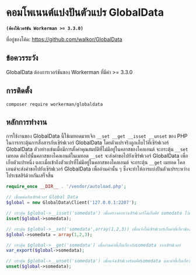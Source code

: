 # คอมโพเนนต์แบ่งปันตัวแปร GlobalData
**``` (ต้องใช้เวอร์ชัน Workerman >= 3.3.0) ```**

ที่อยู่ของโค้ด: https://github.com/walkor/GlobalData

## ข้อควรระวัง
GlobalData ต้องการเวอร์ชันของ Workerman ที่มีค่า >= 3.3.0

## การติดตั้ง

`composer require workerman/globaldata`

## หลักการทำงาน

การใช้งานของ GlobalData นี้ใช้เมทอดมายเจิก `__set __get __isset __unset` ของ PHP ในการกระตุ้นการสื่อสารกับเซิร์ฟเวอร์ GlobalData โดยตัวแปรจริงถูกเก็บไว้ที่เซิร์ฟเวอร์ GlobalData ตัวอย่างเช่นเมื่อมีการตั้งค่าคุณสมบัติที่ไม่มีอยู่ในคลาสของไคลเอนต์ จะกระตุ้น `__set` เมทอด ต่อไปนั้นคลาสของไคลเอนต์ในเมทอด `__set` จะส่งคำขอไปยังเซิร์ฟเวอร์ GlobalData เพื่อเก็บตัวแปรหนึ่ง และเมื่อเข้าถึงตัวแปรที่ไม่มีอยู่ในคลาสของไคลเอนต์ จะกระตุ้น `__get` เมทอด ไคลเอนต์จะส่งคำขอไปยังเซิร์ฟเวอร์ GlobalData เพื่ออ่านค่านั้น ๆ ซึ่งจะทำให้การแบ่งปันตัวแปรระหว่างโปรเซสสิร์ด้วยกันเสร็จสิ้น

```php
require_once __DIR__ . '/vendor/autoload.php';

// เชื่อมต่อกับเซิร์ฟเวอร์ Global Data
$global = new GlobalData\Client('127.0.0.1:2207');

// กระตุ้น $global->__isset('somedata') เพื่อตรวจสอบว่าเซิร์ฟเวอร์ได้เก็บคีย์ somedata ไว้หรือยัง
isset($global->somedata);

// กระตุ้น $global->__set('somedata',array(1,2,3)) เพื่อแจ้งให้เซิร์ฟเวอร์เก็บค่าที่เกี่ยวข้องกับsomedata เป็น array(1,2,3)
$global->somedata = array(1,2,3);

// กระตุ้น $global->__get('somedata') เพื่ออ่านค่าที่เก็บเกี่ยวกับsomedata จากเซิร์ฟเวอร์
var_export($global->somedata);

// กระตุ้น $global->__unset('somedata') เพื่อแจ้งเซิร์ฟเวอร์ลบคีย์somedata และค่าที่เก็บเกี่ยวข้อง
unset($global->somedata);
```
